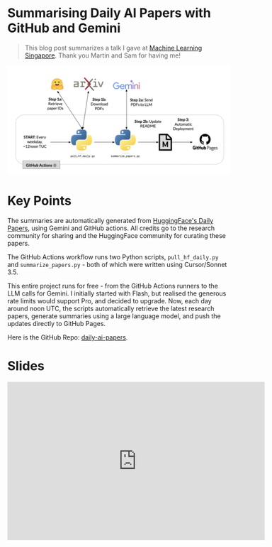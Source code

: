 # Summarising Daily AI Papers with GitHub and Gemini

> This blog post summarizes a talk I gave at [Machine Learning Singapore](https://www.meetup.com/machine-learning-singapore/). Thank you Martin and Sam for having me!

<img src="thumbnail.png" alt="Thumbnail" width="600"/>

# Key Points

The summaries are automatically generated from [HuggingFace's Daily Papers](https://huggingface.co/papers), using Gemini and GitHub actions. All credits go to the research community for sharing and the HuggingFace community for curating these papers.

The GitHub Actions workflow runs two Python scripts, `pull_hf_daily.py` and `summarize_papers.py` - both of which were written using Cursor/Sonnet 3.5.

This entire project runs for free - from the GitHub Actions runners to the LLM calls for Gemini. I initially started with Flash, but realised the generous rate limits would support Pro, and decided to upgrade. Now, each day around noon UTC, the scripts automatically retrieve the latest research papers, generate summaries using a large language model, and push the updates directly to GitHub Pages. 

Here is the GitHub Repo: [daily-ai-papers](https://github.com/gabrielchua/daily-ai-papers).

# Slides

<iframe src="https://docs.google.com/presentation/d/e/2PACX-1vTdi2fVPhz6840Eh7b9ZTHTxhscSrPcbBnW2eO4U_8AXVx9pyJg-S_R3MvPHVFPZvgJASIgW2c97dCh/embed?start=false&loop=false&delayms=3000" frameborder="0" width="581" height="356" allowfullscreen="true" mozallowfullscreen="true" webkitallowfullscreen="true"></iframe> 